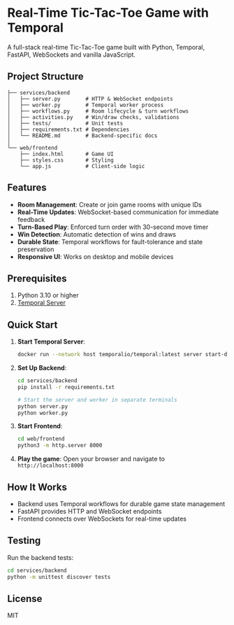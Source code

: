 # Real-Time Tic-Tac-Toe Game with Temporal

A full-stack real-time Tic-Tac-Toe game built with Python, Temporal, FastAPI, WebSockets and vanilla JavaScript.

## Project Structure

```
├── services/backend
│   ├── server.py        # HTTP & WebSocket endpoints
│   ├── worker.py        # Temporal worker process
│   ├── workflows.py     # Room lifecycle & turn workflows
│   ├── activities.py    # Win/draw checks, validations
│   ├── tests/           # Unit tests
│   ├── requirements.txt # Dependencies
│   └── README.md        # Backend-specific docs
│
└── web/frontend
    ├── index.html       # Game UI
    ├── styles.css       # Styling
    └── app.js           # Client-side logic
```

## Features

- **Room Management**: Create or join game rooms with unique IDs
- **Real-Time Updates**: WebSocket-based communication for immediate feedback
- **Turn-Based Play**: Enforced turn order with 30-second move timer
- **Win Detection**: Automatic detection of wins and draws
- **Durable State**: Temporal workflows for fault-tolerance and state preservation
- **Responsive UI**: Works on desktop and mobile devices

## Prerequisites

1. Python 3.10 or higher
2. [Temporal Server](https://docs.temporal.io/dev-guide/typescript/foundations#run-a-development-server)

## Quick Start

1. **Start Temporal Server**:
   ```bash
   docker run --network host temporalio/temporal:latest server start-dev
   ```

2. **Set Up Backend**:
   ```bash
   cd services/backend
   pip install -r requirements.txt
   
   # Start the server and worker in separate terminals
   python server.py
   python worker.py
   ```

3. **Start Frontend**:
   ```bash
   cd web/frontend
   python3 -m http.server 8000
   ```

4. **Play the game**:
   Open your browser and navigate to `http://localhost:8000`

## How It Works

- Backend uses Temporal workflows for durable game state management
- FastAPI provides HTTP and WebSocket endpoints
- Frontend connects over WebSockets for real-time updates

## Testing

Run the backend tests:

```bash
cd services/backend
python -m unittest discover tests
```

## License

MIT 